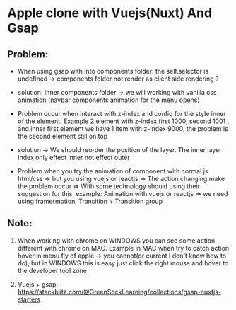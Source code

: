 # Apple clone with Vuejs(Nuxt) And Gsap

## Problem:

- When using gsap with into components folder: the self.selector is undefined -> components folder not render as client side rendering ?

* solution: Inner components folder -> we will working with vanilla css animation (navbar components animation for the menu opens)

- Problem occur when interact with z-index and config for the style inner of the element. Example 2 element with z-index first 1000, second 1001 , and inner first element we have 1 item with z-index 9000, the problem is the second element still on top

* solution -> We should reorder the position of the layer. The inner layer index only effect inner not effect outer

- Problem when you try the animation of component with normal js html/css => but you using vuejs or reactjs => The action changing make the problem occur => With some technology should using their suggestion for this. example: Animation with vuejs or reactjs => we need using framermotion, Transition + Transition group

## Note:

1. When working with chrome on WINDOWS you can see some action different with chrome on MAC. Example in MAC when try to catch action hover in menu fly of apple -> you cannot(or current I don't know how to do), but in WINDOWS this is easy just click the right mouse and hover to the developer tool zone

2. Vuejs + gsap: https://stackblitz.com/@GreenSockLearning/collections/gsap-nuxtjs-starters
